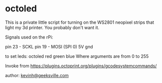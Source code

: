 # octoled

This is a private little script for turning on the WS2801 neopixel strips that light my 3d printer.  You probably don't want it.

Signals used on the rPi:

pin 23 - SCKL
pin 19 - MOSI (SPI 0)
5V
gnd

to set leds:
octoled red green blue
Where arguments are from 0 to 255

Invoke from https://plugins.octoprint.org/plugins/gcodesystemcommands/

author: kevinh@geeksville.com


